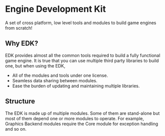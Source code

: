 # Engine Development Kit
A set of cross platform, low level tools and modules to build game engines from scratch!

## Why EDK?
EDK provides almost all the common tools required to build a fully functional game engine. It is true that you can use multiple third party libraries to build one, but when using the EDK,
- All of the modules and tools under one license.
- Seamless data sharing between modules.
- Ease the burden of updating and maintaining multiple libraries.

## Structure
The EDK is made up of multiple modules. Some of them are stand-alone but most of them depend one or more modules to operate. For example, Graphics Backend modules require the Core module for exception handling and so on.
